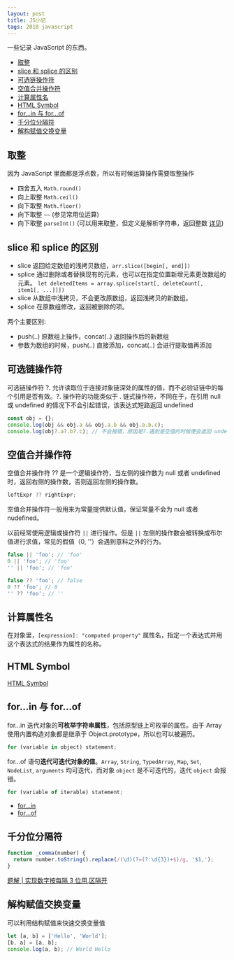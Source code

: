 ```yaml
---
layout: post
title: JS小记
tags: 2018 javascript
---
```


一些记录 JavaScript 的东西。

<!-- vim-markdown-toc GFM -->

- [取整](#取整)
- [slice 和 splice 的区别](#slice-和-splice-的区别)
- [可选链操作符](#可选链操作符)
- [空值合并操作符](#空值合并操作符)
- [计算属性名](#计算属性名)
- [HTML Symbol](#html-symbol)
- [for...in 与 for...of](#forin-与-forof)
- [千分位分隔符](#千分位分隔符)
- [解构赋值交换变量](#解构赋值交换变量)

<!-- vim-markdown-toc -->

## 取整

因为 JavaScript 里面都是浮点数，所以有时候运算操作需要取整操作

- 四舍五入 `Math.round()`
- 向上取整 `Math.ceil()`
- 向下取整 `Math.floor()`
- 向下取整 `~~` (参见常用位运算)
- 向下取整 `parseInt()` (可以用来取整，但定义是解析字符串，返回整数 [详见](https://developer.mozilla.org/en-US/docs/Web/JavaScript/Reference/Global_Objects/parseInt))

## slice 和 splice 的区别

- slice 返回给定数组的浅拷贝数组，`arr.slice([begin[, end]])`
- splice 通过删除或者替换现有的元素，也可以在指定位置新增元素更改数组的元素。
  `let deletedItems = array.splice(start[, deleteCount[, item1[, ...]]])`
- slice 从数组中浅拷贝，不会更改原数组，返回浅拷贝的新数组。
- splice 在原数组修改，返回被删除的项。

两个主要区别:

- push(..) 原数组上操作，concat(..) 返回操作后的新数组
- 参数为数组的时候，push(..) 直接添加，concat(..) 会进行提取值再添加

## 可选链操作符

可选链操作符 ?. 允许读取位于连接对象链深处的属性的值，而不必验证链中的每个引用是否有效。?. 操作符的功能类似于 . 链式操作符，不同在于，在引用 null 或 undefined 的情况下不会引起错误，该表达式短路返回 undefined

```js
const obj = {};
console.log(obj && obj.a && obj.a.b && obj.a.b.c);
console.log(obj?.a?.b?.c); // 不会报错，原因是?.遇到是空值的时候便会返回 undefined
```

## 空值合并操作符

空值合并操作符 ?? 是一个逻辑操作符，当左侧的操作数为 null 或者 undefined 时，返回右侧的操作数，否则返回左侧的操作数。

```js
leftExpr ?? rightExpr;
```

空值合并操作符一般用来为常量提供默认值，保证常量不会为 null 或者 nudefined。

以前经常使用逻辑或操作符 `||` 进行操作。但是 `||` 左侧的操作数会被转换成布尔值进行求值，常见的假值（0, ''）会遇到意料之外的行为。

```js
false || 'foo'; // 'foo'
0 || 'foo'; // 'foo'
'' || 'foo'; // 'foo'

false ?? 'foo'; // false
0 ?? 'foo'; // 0
'' ?? 'foo'; // ''
```

## 计算属性名

在对象里，`[expression]: "computed property"` 属性名，指定一个表达式并用这个表达式的结果作为属性的名称。

## HTML Symbol

[HTML Symbol](https://www.htmlsymbol.com/)

## for...in 与 for...of

for...in 迭代对象的**可枚举字符串属性**，包括原型链上可枚举的属性。由于 Array 使用内置构造对象都是继承于 Object.prototype，所以也可以被遍历。

```js
for (variable in object) statement;
```

for...of 语句**迭代可迭代对象的值**。`Array`, `String`, `TypedArray`, `Map`, `Set`, `NodeList`, `arguments` 均可迭代，而对象 `object` 是不可迭代的，迭代 `object` 会报错。

```js
for (variable of iterable) statement;
```

- [for...in](https://developer.mozilla.org/en-US/docs/Web/JavaScript/Reference/Statements/for...in)
- [for...of](https://developer.mozilla.org/en-US/docs/Web/JavaScript/Reference/Statements/for...of)

## 千分位分隔符

```js
function _comma(number) {
  return number.toString().replace(/(\d)(?=(?:\d{3})+$)/g, '$1,');
}
```

[题解 \| 实现数字按每隔 3 位用,区隔开](https://blog.nowcoder.net/n/633bded80a164c5e946dfcce9df20327?f=comment)

## 解构赋值交换变量

可以利用结构赋值来快速交换变量值

```js
let [a, b] = ['Hello', 'World'];
[b, a] = [a, b];
console.log(a, b); // World Hello
```
